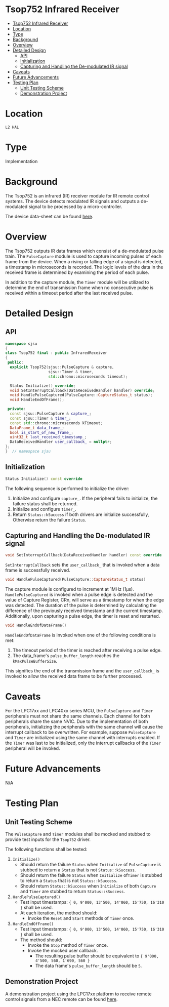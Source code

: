 # Tsop752 Infrared Receiver

- [Tsop752 Infrared Receiver](#tsop752-infrared-receiver)
- [Location](#location)
- [Type](#type)
- [Background](#background)
- [Overview](#overview)
- [Detailed Design](#detailed-design)
  - [API](#api)
  - [Initialization](#initialization)
  - [Capturing and Handling the De-modulated IR signal](#capturing-and-handling-the-de-modulated-ir-signal)
- [Caveats](#caveats)
- [Future Advancements](#future-advancements)
- [Testing Plan](#testing-plan)
  - [Unit Testing Scheme](#unit-testing-scheme)
  - [Demonstration Project](#demonstration-project)

# Location
`L2 HAL`

# Type
Implementation

# Background
The Tsop752 is an infrared (IR) receiver module for IR remote control systems.
The device detects modulated IR signals and outputs a de-modulated signal to be
processed by a micro-controller.

The device data-sheet can be found
[here](https://www.vishay.com/docs/82494/tsop752.pdf).

# Overview
The Tsop752 outputs IR data frames which consist of a de-modulated pulse train.
The `PulseCapture` module is used to capture incoming pulses of each frame from
the device. When a rising or falling edge of a signal is detected, a timestamp
in microseconds is recorded. The logic levels of the data in the received frame
is determined by examining the period of each pulse.

In addition to the capture module, the `Timer` module will be utilized to
determine the end of transmission frame when no consecutive pulse is received
within a timeout period after the last received pulse.

# Detailed Design
## API
```C++
namespace sjsu
{
class Tsop752 final : public InfraredReceiver
{
 public:
  explicit Tsop752(sjsu::PulseCapture & capture,
                   sjsu::Timer & timer,
                   std::chrono::microseconds timeout);

  Status Initialize() override;
  void SetInterruptCallback(DataReceivedHandler handler) override;
  void HandlePulseCaptured(PulseCapture::CaptureStatus_t status);
  void HandleEndOfFrame();

 private:
  const sjsu::PulseCapture & capture_;
  const sjsu::Timer & timer_;
  const std::chrono::microseconds kTimeout;
  DataFrame_t data_frame_;
  bool is_start_of_new_frame_;
  uint32_t last_received_timestamp_;
  DataReceivedHandler user_callback_ = nullptr;
};
}  // namespace sjsu
```

## Initialization
```C++
Status Initialize() const override
```
The following sequence is performed to initialize the driver:
1. Initialize and configure `capture_`. If the peripheral fails to initialize,
   the failure status shall be returned.
2. Initialize and configure `timer_`.
3. Return `Status::kSuccess` if both drivers are initialize successfully,
   Otherwise return the failure `Status`.

## Capturing and Handling the De-modulated IR signal
```C++
void SetInterruptCallback(DataReceivedHandler handler) const override
```
`SetInterruptCallback` sets the `user_callback_` that is invoked when a data
frame is successfully received.

```C++
void HandlePulseCaptured(PulseCapture::CaptureStatus_t status)
```
The capture module is configured to increment at 1MHz (1µs).
`HandlePulseCaptured` is invoked when a pulse edge is detected and the
value of Capture Register, CRn, will serve as a timestamp for when the edge was
detected. The duration of the pulse is determined by calculating the difference
of the previously received timestamp and the current timestamp. Additionally,
upon capturing a pulse edge, the timer is reset and restarted.

```C++
void HandleEndOfDataFrame()
```
`HandleEndOfDataFrame` is invoked when one of the following conditions is met:
1. The timeout period of the timer is reached after receiving a pulse edge.
2. The data_frame's `pulse_buffer_length` reaches the `kMaxPulseBufferSize`.

This signifies the end of the transmission frame and the `user_callback_` is
invoked to allow the received data frame to be further processed.

# Caveats
For the LPC17xx and LPC40xx series MCU, the `PulseCapture` and `Timer`
peripherals must not share the same channels. Each channel for both peripherals
share the same NVIC. Due to the implementation of both peripherals, initializing
the peripherals with the same channel will cause the interrupt callback to be
overwritten. For example, suppose `PulseCapture` and `Timer` are initialized
using the same channel with interrupts enabled. If the `Timer` was last to be
initialized, only the interrupt callbacks of the `Timer` peripheral will be
invoked.

# Future Advancements
N/A

# Testing Plan
## Unit Testing Scheme
The `PulseCapture` and `Timer` modules shall be mocked and stubbed to provide
test inputs for the `Tsop752` driver.

The following functions shall be tested:
1. `Initialize()`
   - Should return the failure `Status` when `Initialize` of `PulseCapture` is
     stubbed to return a `Status` that is not `Status::kSuccess`.
   - Should return the failure `Status` when `Initialize` of`Timer` is stubbed
     to return a `Status` that is not `Status::kSuccess`.
   - Should return `Status::kSuccess` when `Initialize` of both `Capture` and
     `Timer` are stubbed to return `Status::kSuccess`.
2. `HandlePulseCaptured()`
   - Test input timestamps: `{ 0, 9'000, 13'500, 14'060, 15'750, 16'310 }` shall
     be used.
   - At each iteration, the method should:
     - Invoke the `Reset` and `Start` methods of `Timer` once.
3. `HandleEndOfFrame()`
   - Test input timestamps: `{ 0, 9'000, 13'500, 14'060, 15'750, 16'310 }` shall
     be used.
   - The method should:
     - Invoke the `Stop` method of `Timer` once.
     - Invoke the mocked user callback.
       - The resulting pulse buffer should be equivalent to
         `{ 9'000, 4'500, 560, 1'690, 560 }`
       - The data frame's `pulse_buffer_length` should be `5`.

## Demonstration Project
A demonstration project using the LPC17xx platform to receive remote control
signals from a NEC remote can be found
[here](/demos/sjone/ir_receiver/source/main.cpp).
